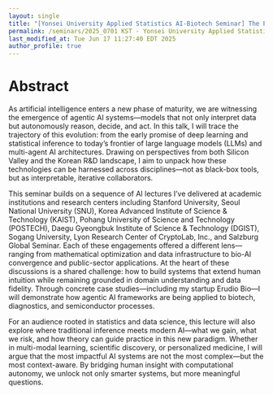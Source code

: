 ```yaml
---
layout: single
title: "[Yonsei University Applied Statistics AI-Biotech Seminar] The Era of Agentic AI - From Deep Learning and LLMs to Biotech Breakthroughs"
permalink: /seminars/2025_0701 KST - Yonsei University Applied Statistics AI-Biotech Seminar - The Era of Agentic AI - From Deep Learning and LLMs to Biotech Breakthroughs/abstract
last_modified_at: Tue Jun 17 11:27:40 EDT 2025
author_profile: true
---
```


# Abstract

As artificial intelligence enters a new phase of maturity, we are witnessing the emergence of agentic AI systems—models that not only interpret data but autonomously reason, decide, and act. In this talk, I will trace the trajectory of this evolution: from the early promise of deep learning and statistical inference to today’s frontier of large language models (LLMs) and multi-agent AI architectures. Drawing on perspectives from both Silicon Valley and the Korean R&amp;D landscape, I aim to unpack how these technologies can be harnessed across disciplines—not as black-box tools, but as interpretable, iterative collaborators.

This seminar builds on a sequence of AI lectures I’ve delivered at academic institutions and research centers including Stanford University, Seoul National University (SNU), Korea Advanced Institute of Science &amp; Technology (KAIST), Pohang University of Science and Technology (POSTECH), Daegu Gyeongbuk Institute of Science &amp; Technology (DGIST), Sogang University, Lyon Research Center of CryptoLab, Inc., and Salzburg Global Seminar. Each of these engagements offered a different lens—ranging from mathematical optimization and data infrastructure to bio-AI convergence and public-sector applications. At the heart of these discussions is a shared challenge: how to build systems that extend human intuition while remaining grounded in domain understanding and data fidelity. Through concrete case studies—including my startup Erudio Bio—I will demonstrate how agentic AI frameworks are being applied to biotech, diagnostics, and semiconductor processes.

For an audience rooted in statistics and data science, this lecture will also explore where traditional inference meets modern AI—what we gain, what we risk, and how theory can guide practice in this new paradigm. Whether in multi-modal learning, scientific discovery, or personalized medicine, I will argue that the most impactful AI systems are not the most complex—but the most context-aware. By bridging human insight with computational autonomy, we unlock not only smarter systems, but more meaningful questions.
